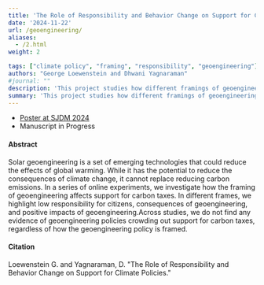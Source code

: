 ```yaml
---
title: 'The Role of Responsibility and Behavior Change on Support for Climate Policies'
date: '2024-11-22'
url: /geoengineering/
aliases:
  - /2.html
weight: 2

tags: ["climate policy", "framing", "responsibility", "geoengineering"]
authors: "George Loewenstein and Dhwani Yagnaraman"
#journal: ""
description: 'This project studies how different framings of geoengineering policies affects support for carbon taxes.'
summary: 'This project studies how different framings of geoengineering policies affects support for carbon taxes.'
---
```


+ [Poster at SJDM 2024](https://sjdm.org/presentations/2024-Poster-Yagnaraman-Dhwani-climate-policy-responsibility~.pdf)
+ Manuscript in Progress

#### Abstract

Solar geoengineering is a set of emerging technologies that could reduce the effects of global warming. While it has the potential to reduce the consequences of climate change, it cannot replace reducing carbon emissions. In a series of online experiments, we investigate how the framing of geoengineering affects support for carbon taxes. In different frames, we highlight low responsibility for citizens, consequences of geoengineering, and positive impacts of geoengineering.Across studies, we do not find any evidence of geoengineering policies crowding out support for carbon taxes, regardless of how the geoengineering policy is framed.

#### Citation

Loewenstein G. and Yagnaraman, D. "The Role of Responsibility and Behavior Change on Support for Climate Policies."